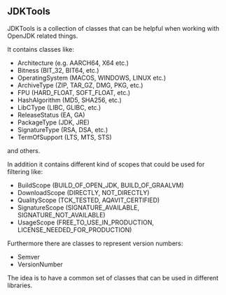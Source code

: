 ## JDKTools

JDKTools is a collection of classes that can be helpful when working with OpenJDK related things.

It contains classes like:
- Architecture (e.g. AARCH64, X64 etc.)
- Bitness (BIT_32, BIT64, etc.)
- OperatingSystem (MACOS, WINDOWS, LINUX etc.)
- ArchiveType (ZIP, TAR_GZ, DMG, PKG, etc.)
- FPU (HARD_FLOAT, SOFT_FLOAT, etc.)
- HashAlgorithm (MD5, SHA256, etc.)
- LibCType (LIBC, GLIBC, etc.)
- ReleaseStatus (EA, GA)
- PackageType (JDK, JRE)
- SignatureType (RSA, DSA, etc.)
- TermOfSupport (LTS, MTS, STS)

and others.

In addition it contains different kind of scopes that could be used for filtering like:
- BuildScope (BUILD_OF_OPEN_JDK, BUILD_OF_GRAALVM)
- DownloadScope (DIRECTLY, NOT_DIRECTLY)
- QualityScope (TCK_TESTED, AQAVIT_CERTIFIED)
- SignatureScope (SIGNATURE_AVAILABLE, SIGNATURE_NOT_AVAILABLE)
- UsageScope (FREE_TO_USE_IN_PRODUCTION, LICENSE_NEEDED_FOR_PRODUCTION)


Furthermore there are classes to represent version numbers:
- Semver 
- VersionNumber


The idea is to have a common set of classes that can be used in different libraries.